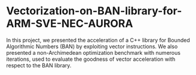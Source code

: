 # Vectorization-on-BAN-library-for-ARM-SVE-NEC-AURORA
In this project, we presented the acceleration of a C++ library for Bounded Algorithmic Numbers (BAN) by exploiting vector instructions. We also presented a non-Archimedean optimization benchmark with numerous iterations, used to evaluate the goodness of vector acceleration with respect to the BAN library.
